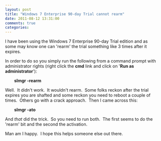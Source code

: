 ```yaml
---
layout: post
title: "Windows 7 Enterprise 90-day Trial cannot rearm"
date: 2011-08-12 13:31:00
comments: true
categories: 
---
```


<p>I have been using the Windows 7 Enterprise 90-day Trial edition and as some may know one can 'rearm' the trial something like 3 times after it expires.</p>
<p>In order to do so you simply run the following from a command prompt with administrator rights (right click the <strong>cmd</strong> link and click on '<strong>Run as administrator</strong>'):</p>
<p style="padding-left: 30px;"><strong>slmgr -rearm</strong></p>
<p>Well.&nbsp; It didn't work.&nbsp; It wouldn't rearm.&nbsp; Some folks reckon after the trial expires you are shafted and some reckon you need to reboot a couple of times.&nbsp; Others go with a crack approach.&nbsp; Then I came across this:</p>
<p style="padding-left: 30px;"><strong>slmgr -ato</strong></p>
<p>And <em>that</em> did the trick.&nbsp; So you need to run both.&nbsp; The first seems to do the 'rearm' bit and the second the activation.</p>
<p>Man am I happy.&nbsp; I hope this helps someone else out there.</p>
<p>&nbsp;</p>